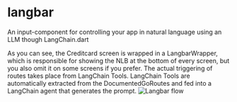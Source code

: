 # langbar

An input-component for controlling your app in natural language using an LLM though LangChain.dart

As you can see, the Creditcard screen is wrapped in a LangbarWrapper, which is responsible for
showing the NLB at the bottom of every screen, but you also omit it on some screens if you prefer.
The actual triggering of routes takes place from LangChain Tools. LangChain Tools are automatically
extracted from the DocumentedGoRoutes and fed into a LangChain agent that generates the prompt.
![Langbar flow](https://raw.githubusercontent.com/hansvdam/langbar/main/docs/img/langbarflow1.png)
